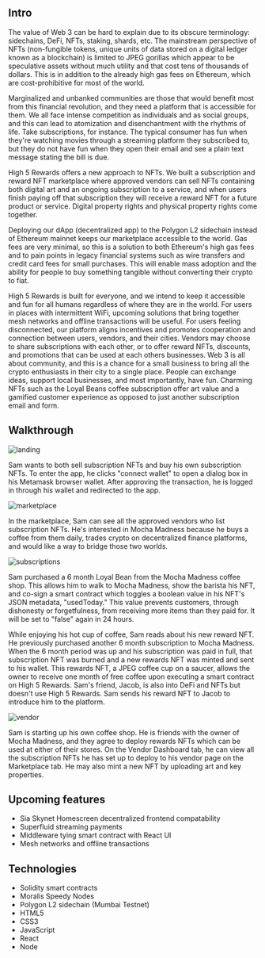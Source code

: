 ## Intro

The value of Web 3 can be hard to explain due to its obscure terminology: sidechains, DeFi, NFTs, staking, shards, etc. The mainstream perspective of NFTs (non-fungible tokens, unique units of data stored on a digital ledger known as a blockchain) is limited to JPEG gorillas which appear to be speculative assets without much utility and that cost tens of thousands of dollars. This is in addition to the already high gas fees on Ethereum, which are cost-prohibitive for most of the world. 

Marginalized and unbanked communities are those that would benefit most from this financial revolution, and they need a platform that is accessible for them. We all face intense competition as individuals and as social groups, and this can lead to atomization and disenchantment with the rhythms of life. Take subscriptions, for instance. The typical consumer has fun when they're watching movies through a streaming platform they subscribed to, but they do not have fun when they open their email and see a plain text message stating the bill is due.

High 5 Rewards offers a new approach to NFTs. We built a subscription and reward NFT marketplace where approved vendors can sell NFTs containing both digital art and an ongoing subscription to a service, and when users finish paying off that subscription they will receive a reward NFT for a future product or service. Digital property rights and physical property rights come together. 

Deploying our dApp (decentralized app) to the Polygon L2 sidechain instead of Ethereum mainnet keeps our marketplace accessible to the world. Gas fees are very minimal, so this is a solution to both Ethereum's high gas fees and to pain points in legacy financial systems such as wire transfers and credit card fees for small purchases. This will enable mass adoption and the ability for people to buy something tangible without converting their crypto to fiat.

High 5 Rewards is built for everyone, and we intend to keep it accessible and fun for all humans regardless of where they are in the world. For users in places with intermittent WiFi, upcoming solutions that bring together mesh networks and offline transactions will be useful. For users feeling disconnected, our platform aligns incentives and promotes cooperation and connection between users, vendors, and their cities. Vendors may choose to share subscriptions with each other, or to offer reward NFTs, discounts, and promotions that can be used at each others businesses. Web 3 is all about community, and this is a chance for a small business to bring all the crypto enthusiasts in their city to a single place. People can exchange ideas, support local businesses, and most importantly, have fun. Charming NFTs such as the Loyal Beans coffee subscription offer art value and a gamified customer experience as opposed to just another subscription email and form.



## Walkthrough

![landing](https://github.com/high5rewards/high5rewards/client/src/screenshots/0landing.png?raw=true)

Sam wants to both sell subscription NFTs and buy his own subscription NFTs. To enter the app, he clicks "connect wallet" to open a dialog box in his Metamask browser wallet. After approving the transaction, he is logged in through his wallet and redirected to the app.

![marketplace](https://github.com/high5rewards/high5rewards/client/src/screenshots/1market.png?raw=true)

In the marketplace, Sam can see all the approved vendors who list subscription NFTs. He's interested in Mocha Madness because he buys a coffee from them daily, trades crypto on decentralized finance platforms, and would like a way to bridge those two worlds.

![subscriptions](https://github.com/high5rewards/high5rewards/client/src/screenshots/2subscriptions.png?raw=true)

Sam purchased a 6 month Loyal Bean from the Mocha Madness coffee shop. This allows him to walk to Mocha Madness, show the barista his NFT, and co-sign a smart contract which toggles a boolean value in his NFT's JSON metadata, "usedToday." This value prevents customers, through dishonesty or forgetfulness, from receiving more items than they paid for. It will be set to "false" again in 24 hours. 

While enjoying his hot cup of coffee, Sam reads about his new reward NFT. He previously purchased another 6 month subscription to Mocha Madness. When the 6 month period was up and his subscription was paid in full, that subscription NFT was burned and a new rewards NFT was minted and sent to his wallet. This rewards NFT, a JPEG coffee cup on a saucer, allows the owner to receive one month of free coffee upon executing a smart contract on High 5 Rewards. Sam's friend, Jacob, is also into DeFi and NFTs but doesn't use High 5 Rewards. Sam sends his reward NFT to Jacob to introduce him to the platform. 

![vendor](https://github.com/high5rewards/high5rewards/client/src/screenshots/3vendor.png?raw=true)

Sam is starting up his own coffee shop. He is friends with the owner of Mocha Madness, and they agree to deploy rewards NFTs which can be used at either of their stores. On the Vendor Dashboard tab, he can view all the subscription NFTs he has set up to deploy to his vendor page on the Marketplace tab. He may also mint a new NFT by uploading art and key properties.  


## Upcoming features

- Sia Skynet Homescreen decentralized frontend compatability 
- Superfluid streaming payments
- Middleware tying smart contract with React UI
- Mesh networks and offline transactions

## Technologies

- Solidity smart contracts
- Moralis Speedy Nodes
- Polygon L2 sidechain (Mumbai Testnet) 
- HTML5
- CSS3
- JavaScript
- React
- Node
